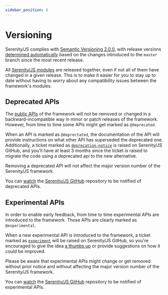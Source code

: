 ```yaml
---
sidebar_position: 6
---
```

# Versioning

Serenity/JS complies with [Semantic Versioning 2.0.0](https://semver.org/), with release versions [determined automatically](/contribute) based on the changes introduced to the `master` branch since the most recent release.

All [Serenity/JS modules](/api) are released together, even if not all of them have changed in a given release.
This is to make it easier for you to stay up to date without having to worry about any compatibility issues between the framework's modules.

## Deprecated APIs

The [public APIs](/api) of the framework will not be removed or changed in a backward-incompatible way in minor or patch releases of the framework. However, from time to time some APIs might get marked as `@deprecated`.

When an API is marked as `@deprectated`, the documentation of the API will provide instructions on what other API has superseded the deprecated one. Additionally, a ticket marked as [`deprecation-notice`](https://github.com/serenity-js/serenity-js/labels/deprecation-notice) is raised on Serenity/JS GitHub, and you'll have at least 3 months since the ticket is raised to migrate the code using a deprecated api to the new alternative.

Removing a deprecated API will not affect the major version number of the Serenity/JS framework.

You can [watch](https://docs.github.com/en/github/managing-subscriptions-and-notifications-on-github/configuring-notifications#configuring-your-watch-settings-for-an-individual-repository) the [Serenity/JS GitHub](https://github.com/serenity-js/serenity-js) repository to be notified of deprecated APIs. 

## Experimental APIs

In order to enable early feedback, from time to time experimental APIs are introduced to the framework. Those APIs are clearly marked as `@experimental`.

When a new experimental API is introduced to the framework, a ticket marked as [`experiment`](https://github.com/jan-molak/serenity-js/labels/experiment) will be raised on Serenity/JS GitHub, so you're encouraged to give the idea [a thumbs up](https://help.github.com/en/github/collaborating-with-issues-and-pull-requests/about-conversations-on-github#reacting-to-ideas-in-comments) or provide suggestions on how it could be improved.
 
Please be aware that experimental APIs might change or get removed without prior notice and without affecting the major version number of the Serenity/JS framework.

You can [watch](https://docs.github.com/en/github/managing-subscriptions-and-notifications-on-github/configuring-notifications#configuring-your-watch-settings-for-an-individual-repository) the [Serenity/JS GitHub](https://github.com/serenity-js/serenity-js) repository to be notified of experimental APIs.
